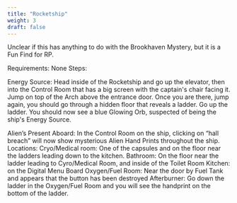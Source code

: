 ```yaml
---
title: "Rocketship"
weight: 3
draft: false
---
```


Unclear if this has anything to do with the Brookhaven Mystery, but it is a Fun Find for RP.

Requirements: None
Steps:

Energy Source:
Head inside of the Rocketship and go up the elevator, then into the Control Room that has a big screen with the captain's chair facing it.
Jump on top of the Arch above the entrance door. Once you are there, jump again, you should go through a hidden floor that reveals a ladder. Go up the ladder.
You should now see a blue Glowing Orb, suspected of being the ship's Energy Source.

Alien’s Present Aboard:
In the Control Room on the ship, clicking on “hall breach” will now show mysterious Alien Hand Prints throughout the ship.
Locations: 
Cryo/Medical room: One of the capsules and on the floor near the ladders leading down to the kitchen.
Bathroom: On the floor near the ladder leading to Cyro/Medical Room, and inside of the Toilet Room
Kitchen: on the Digital Menu Board
Oxygen/Fuel Room: Near the door by Fuel Tank and appears that the button has been destroyed
Afterburner: Go down the ladder in the Oxygen/Fuel Room and you will see the handprint on the bottom of the ladder.
